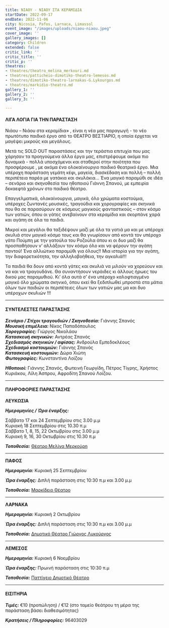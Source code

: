```yaml
---
title: ΝΙΑΟΥ - ΝΙΑΟΥ ΣΤΑ ΚΕΡΑΜΙΔΙΑ
startDate: 2022-09-17
endDate: 2022-11-06
city: Nicosia, Pafos, Larnaca, Limassol
event_image: "/images/uploads/niaou-niaou.jpeg"
cover_image: ''
gallery_images: []
category: Children
extended: false
critic_link: ''
critic_title: ''
critic_p: ''
theatres:
- theatres/theatro_melina_merkouri.md
- theatres/patticheio-dimotiko-theatro-lemesos.md
- theatres/dimotiko-theatro-larnakas-G.Lykourgos.md
- theatres/markidio-theatro.md
gallery_1: ''
gallery_2: ''
gallery_3: ''

---
```

#### ΛΙΓΑ ΛΟΓΙΑ ΓΙΑ ΤΗΝ ΠΑΡΑΣΤΑΣΗ

Νιάου – Νιάου στα κεραμίδια» , είναι η νέα μας παραγωγή - το νέο πρωτότυπο παιδικό έργο από το ΘΕΑΤΡΟ ΒΕΣΤΙΑΡΙΟ, η οποία έρχεται να μαγέψει μικρούς και μεγάλους.

Μετά τις SOLD OUT παραστάσεις και την τεράστια επιτυχία που μας χάρησαν τα προηγούμενα άλλα έργα μας, επιστρέφουμε ακόμα πιο δυναμικά - πολλά υποσχόμενοι και σταθεροί στην ποιότητα που προσφέρουμε , με ακόμα ένα ολοκαίνουργιο παιδικό θεατρικό έργο. Μια υπέροχη παράσταση γεμάτη κέφι, μαγεία, διασκέδαση και πολλή – πολλή περιπέτεια παρέα με γατάκια και σκυλάκια... Ένα μαγικό παραμύθι σε ιδέα – σενάριο και σκηνοθεσία του ηθοποιού Γιάννη Σπανού, με εμπειρία δεκαεφτά χρόνων στο παιδικό θέατρο.

Επαγγελματικά, ολοκαίνουργια, μαγικά, όλο χρώματα κοστούμια, υπέροχες ζωντανές μουσικές, τραγούδια και χορογραφίες και σκηνικά που θα σε παρασύρουν σε κόσμους μαγικούς φανταστικούς – στον κόσμο των γατιών, όπου οι γάτες ανεβαίνουν στα κεραμίδια και σκορπάνε χαρά και αγάπη σε όλα τα παιδιά.

Μικροί και μεγάλοι θα ταξιδέψουν μαζί με όλα τα γατιά μα και με υπέροχα σκυλιά στον μαγικό κόσμο τους και θα γνωρίσουν από κοντά τον υπέροχο γάτο Πούμπη με την γατούλα του Ροζούλα όπου κι οι δυο μαζί θα προσπαθήσουν ν’ αλλάξουν τον κόσμο όλο και να φέρουν την αγάπη παντού! Ένα αλλιώτικο παραμύθι για όλους!! Μια ιστορία για την αγάπη, την διαφορετικότητα, την αλληλοβοήθεια, την αγκαλιά!!!

Τα παιδιά θα δουν από κοντά γάτες και σκυλιά να μιλούν να χορεύουν και να και να τραγουδάνε. Θα συναντήσουν νεράιδες κι άλλους ήρωες του δικού μας παραμυθιού. Κι’ όλα αυτά σ’ ένα υπέροχο καλοφτιαγμένο μαγικό όλο χρώματα σκηνικό, όπου εκεί θα ξεδιπλωθεί μπροστά στα μάτια όλων των παιδιών οι περιπέτειες όλων των γατιών μας μα και δυο υπέροχων σκυλιών !!!

***

#### ΣΥΝΤΕΛΕΣΤΕΣ ΠΑΡΑΣΤΑΣΗΣ

**_Σενάριο / Στίχοι τραγουδιών / Σκηνοθεσία:_** Γιάννης Σπανός  
**_Μουσική επιμέλεια:_** Νίκος Παπαδόπουλος  
**_Χορογραφίες:_** Γιώργος Νικολάου  
**_Κατασκευή σκηνικών:_** Αντρέας Σπανός  
**_Σχεδιασμός σκηνικών / αφίσας:_** Ανδρούλα Εμπεδοκλέους  
**_Σχεδιασμό κοστουμιών:_** Γιάννης Σπανός  
**_Κατασκευή κοστουμιών:_** Δώρα Χιώτη  
**_Φωτογραφίες:_** Κωνσταντίνα Λοίζου

**_Ηθοποιοί:_** Γιάννης Σπανός, Φωτεινή Γεωργίδη, Πέτρος Τίγρης, Χρήστος Κυριάκου, Λίλη Άσπρου, Αφροδίτη Σπανού Λοίζου.

***

#### ΠΛΗΡΟΦΟΡΙΕΣ ΠΑΡΑΣΤΑΣΗΣ

**ΛΕΥΚΩΣΙΑ**

**_Ημερομηνίες / Ώρα έναρξης:_**

Σάββατο 17 και 24 Σεπτεμβρίου στις 3.00 μ.μ  
Κυριακή 18 Σεπτεμβρίου στις 10.30 π.μ  
Σάββατο 1, 8, 15, 22 Οκτωβρίου στις 3.00 μ.μ  
Κυριακή 9, 16, 30 Οκτωβρίου στις 10.30 π.μ

**_Τοποθεσία:_** [Θέατρο Μελίνα Μερκούρη](?#map)

***

**ΠΑΦΟΣ**

**_Ημερομηνία:_** Κυριακή 25 Σεπτεμβρίου

**_Ώρα έναρξης:_** Διπλή παράσταση στις 10:30 π.μ και 3.00 μ.μ

**_Τοποθεσία:_** [Μαρκίδειο Θέατρο](?#map)

***

**ΛΑΡΝΑΚΑ**

**_Ημερομηνία:_** Κυριακή 2 Οκτωβρίου

**_Ώρα έναρξης:_** Διπλή παράσταση στις 10:30 π.μ και 3.00 μ.μ

**_Τοποθεσία:_** [Δημοτικό Θέατρο Γιώργος Λυκούργος](?#map)

***

**ΛΕΜΕΣΟΣ**

**_Ημερομηνία:_** Κυριακή 6 Νοεμβρίου

**_Ώρα έναρξης:_** Πρωινή παράσταση στις 10:30 π.μ

**_Τοποθεσία:_** [Παττίχειο Δημοτικό Θέατρο](?#map)

***

#### ΕΙΣΙΤΗΡΙΑ

**_Τιμές:_** €10 (προπώληση) / €12 (στο ταμείο θεάτρου τη μέρα της παράσταση βάσει διαθεσιμότητας)

**_Κρατήσεις / Πληροφορίες:_** 96403029